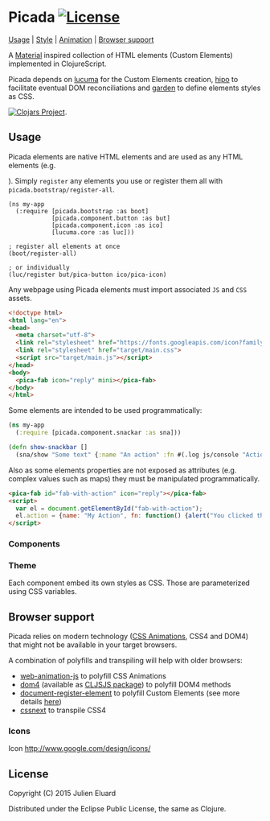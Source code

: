 # Picada [![License](http://img.shields.io/badge/license-EPL-blue.svg?style=flat)](https://www.eclipse.org/legal/epl-v10.html)

[Usage](#usage) | [Style](#style) | [Animation](#animation) | [Browser support](#browser-support)

A [Material](http://www.google.com/design/spec/) inspired collection of HTML elements (Custom Elements) implemented in ClojureScript.

Picada depends on [lucuma](https://github.com/jeluard/lucuma) for the Custom Elements creation, [hipo](https://github.com/jeluard/hipo) to facilitate eventual DOM reconciliations and [garden](https://github.com/noprompt/garden) to define elements styles as CSS.

[![Clojars Project](http://clojars.org/picada/latest-version.svg)](http://clojars.org/picada).

## Usage

Picada elements are native HTML elements and are used as any HTML elements (e.g. <div/>).
Simply `register` any elements you use or register them all with `picada.bootstrap/register-all`.

```
(ns my-app
  (:require [picada.bootstrap :as boot]
            [picada.component.button :as but]
            [picada.component.icon :as ico]
            [lucuma.core :as luc]))

; register all elements at once
(boot/register-all)

; or individually
(luc/register but/pica-button ico/pica-icon)
```

Any webpage using Picada elements must import associated `JS` and `CSS` assets.

```html
<!doctype html>
<html lang="en">
<head>
  <meta charset="utf-8">
  <link rel="stylesheet" href="https://fonts.googleapis.com/icon?family=Material+Icons">
  <link rel="stylesheet" href="target/main.css">
  <script src="target/main.js"></script>
</head>
<body>
  <pica-fab icon="reply" mini></pica-fab>
</body>
</html>
```

Some elements are intended to be used programmatically:

```clojure
(ns my-app
  (:require [picada.component.snackar :as sna]))

(defn show-snackbar []
  (sna/show "Some text" {:name "An action" :fn #(.log js/console "Action clicked")}))
```

Also as some elements properties are not exposed as attributes (e.g. complex values such as maps) they must be manipulated programmatically.

```html
<pica-fab id="fab-with-action" icon="reply"></pica-fab>
<script>
  var el = document.getElementById("fab-with-action");
  el.action = {name: "My Action", fn: function() {alert("You clicked the button!")}};
</script>
```

### Components

### Theme

Each component embed its own styles as CSS. Those are parameterized using CSS variables.

## Browser support

Picada relies on modern technology ([CSS Animations](http://www.w3.org/TR/css3-animations/), CSS4 and DOM4) that might not be available in your target browsers.

A combination of polyfills and transpiling will help with older browsers:

* [web-animation-js](https://github.com/web-animations/web-animations-js/) to polyfill CSS Animations
* [dom4](https://github.com/WebReflection/dom4) (available as [CLJSJS package](https://github.com/cljsjs/packages/tree/master/dom4)) to polyfill DOM4 methods
* [document-register-element](https://github.com/WebReflection/document-register-element) to polyfill Custom Elements (see more details [here](https://github.com/jeluard/lucuma#browser-support))
* [cssnext](http://cssnext.io) to transpile CSS4

### Icons

Icon http://www.google.com/design/icons/

## License

Copyright (C) 2015 Julien Eluard

Distributed under the Eclipse Public License, the same as Clojure.
